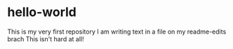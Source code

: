 # hello-world
This is my very first repository
I am writing text in a file on my readme-edits brach
This isn't hard at all!
